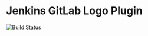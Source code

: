 # Jenkins GitLab Logo Plugin

[![Build Status](https://jenkins.ci.cloudbees.com/buildStatus/icon?job=plugins/gitlab-logo-plugin)](https://jenkins.ci.cloudbees.com/job/plugins/job/gitlab-logo-plugin/)
